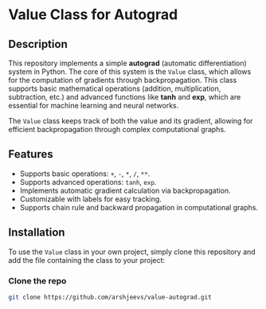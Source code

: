 # Value Class for Autograd

## Description
This repository implements a simple **autograd** (automatic differentiation) system in Python. The core of this system is the `Value` class, which allows for the computation of gradients through backpropagation. This class supports basic mathematical operations (addition, multiplication, subtraction, etc.) and advanced functions like **tanh** and **exp**, which are essential for machine learning and neural networks.

The `Value` class keeps track of both the value and its gradient, allowing for efficient backpropagation through complex computational graphs.

## Features
- Supports basic operations: `+`, `-`, `*`, `/`, `**`.
- Supports advanced operations: `tanh`, `exp`.
- Implements automatic gradient calculation via backpropagation.
- Customizable with labels for easy tracking.
- Supports chain rule and backward propagation in computational graphs.

## Installation
To use the `Value` class in your own project, simply clone this repository and add the file containing the class to your project:

### Clone the repo
```bash
git clone https://github.com/arshjeevs/value-autograd.git
